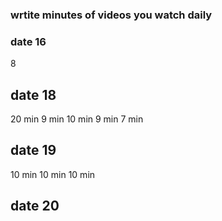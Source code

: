### wrtite minutes of videos you watch daily

### date 16
8
## date 18
20 min
9 min 
10 min
9 min
7 min 

## date 19
10 min 
10 min 
10 min 

## date 20



